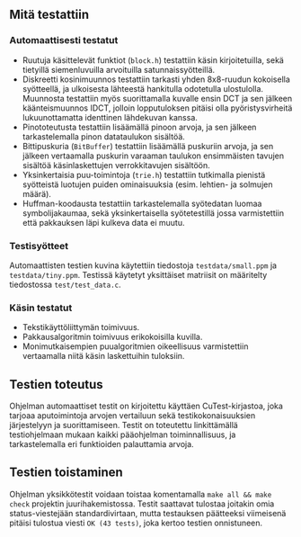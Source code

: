 ## Mitä testattiin

### Automaattisesti testatut 
* Ruutuja käsittelevät funktiot (```block.h```) testattiin käsin kirjoitetuilla, sekä tietyillä siemenluvuilla arvoituilla satunnaissyötteillä.
* Diskreetti kosinimuunnos testattiin tarkasti yhden 8x8-ruudun kokoisella syötteellä, ja ulkoisesta lähteestä hankitulla odotetulla ulostulolla. Muunnosta testattiin myös suorittamalla kuvalle ensin DCT ja sen jälkeen käänteismuunnos IDCT, jolloin lopputuloksen pitäisi olla pyöristysvirheitä lukuunottamatta identtinen lähdekuvan kanssa.
* Pinototeutusta testattiin lisäämällä pinoon arvoja, ja sen jälkeen tarkastelemalla pinon datataulukon sisältöä.
* Bittipuskuria (```BitBuffer```) testattiin lisäämällä puskuriin arvoja, ja sen jälkeen vertaamalla puskurin varaaman taulukon ensimmäisten tavujen sisältöä käsinlaskettujen verrokkitavujen sisältöön.
* Yksinkertaisia puu-toimintoja (```trie.h```) testattiin tutkimalla pienistä syötteistä luotujen puiden ominaisuuksia (esim. lehtien- ja solmujen määrä).
* Huffman-koodausta testattiin tarkastelemalla syötedatan luomaa symbolijakaumaa, sekä yksinkertaisella syötetestillä jossa varmistettiin että pakkauksen läpi kulkeva data ei muutu.

### Testisyötteet
Automaattisten testien kuvina käytettiin tiedostoja ```testdata/small.ppm``` ja ```testdata/tiny.ppm```. Testissä käytetyt yksittäiset matriisit on määritelty tiedostossa ```test/test_data.c```.

### Käsin testatut
* Tekstikäyttöliittymän toimivuus. 
* Pakkausalgoritmin toimivuus erikokoisilla kuvilla.
* Monimutkaisempien puualgoritmien oikeellisuus varmistettiin vertaamalla niitä käsin laskettuihin tuloksiin.

## Testien toteutus
Ohjelman automaattiset testit on kirjoitettu käyttäen CuTest-kirjastoa, joka tarjoaa aputoimintoja arvojen vertailuun sekä testikokonaisuuksien järjestelyyn ja suorittamiseen. Testit on toteutettu linkittämällä testiohjelmaan mukaan kaikki pääohjelman toiminnallisuus, ja tarkastelemalla eri funktioiden palauttamia arvoja. 

## Testien toistaminen
Ohjelman yksikkötestit voidaan toistaa komentamalla `make all && make check` projektin juurihakemistossa. Testit saattavat tulostaa joitakin omia status-viestejään standardivirtaan, mutta testauksen päätteeksi viimeisenä pitäisi tulostua viesti ```OK (43 tests)```, joka kertoo testien onnistuneen.
